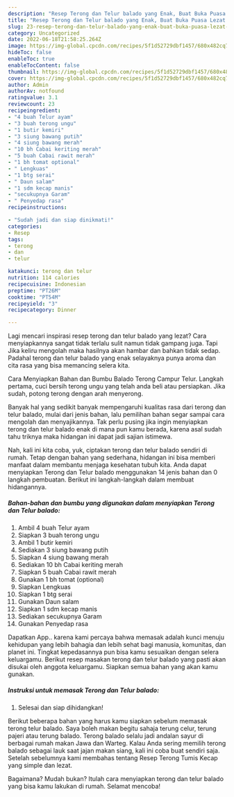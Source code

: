 ```yaml
---
description: "Resep Terong dan Telur balado yang Enak, Buat Buka Puasa Lezat Sekali"
title: "Resep Terong dan Telur balado yang Enak, Buat Buka Puasa Lezat Sekali"
slug: 23-resep-terong-dan-telur-balado-yang-enak-buat-buka-puasa-lezat-sekali
category: Uncategorized
date: 2022-06-18T21:58:25.264Z
image: https://img-global.cpcdn.com/recipes/5f1d52729dbf1457/680x482cq70/terong-dan-telur-balado-foto-resep-utama.jpg
hideToc: false
enableToc: true
enableTocContent: false
thumbnail: https://img-global.cpcdn.com/recipes/5f1d52729dbf1457/680x482cq70/terong-dan-telur-balado-foto-resep-utama.jpg
cover: https://img-global.cpcdn.com/recipes/5f1d52729dbf1457/680x482cq70/terong-dan-telur-balado-foto-resep-utama.jpg
author: Admin
authorAv: notfound
ratingvalue: 3.1
reviewcount: 23
recipeingredient:
- "4 buah Telur ayam"
- "3 buah terong ungu"
- "1 butir kemiri"
- "3 siung bawang putih"
- "4 siung bawang merah"
- "10 bh Cabai keriting merah"
- "5 buah Cabai rawit merah"
- "1 bh tomat optional"
- " Lengkuas"
- "1 btg serai"
- " Daun salam"
- "1 sdm kecap manis"
- "secukupnya Garam"
- " Penyedap rasa"
recipeinstructions:

- "Sudah jadi dan siap dinikmati!"
categories:
- Resep
tags:
- terong
- dan
- telur

katakunci: terong dan telur 
nutrition: 114 calories
recipecuisine: Indonesian
preptime: "PT26M"
cooktime: "PT54M"
recipeyield: "3"
recipecategory: Dinner

---
```



Lagi mencari inspirasi resep terong dan telur balado yang lezat? Cara menyiapkannya sangat tidak terlalu sulit namun tidak gampang juga. Tapi Jika keliru mengolah maka hasilnya akan hambar dan bahkan tidak sedap. Padahal terong dan telur balado yang enak selayaknya punya aroma dan cita rasa yang bisa memancing selera kita.


Cara Menyiapkan Bahan dan Bumbu Balado Terong Campur Telur. Langkah pertama, cuci bersih terong ungu yang telah anda beli atau persiapkan. Jika sudah, potong terong dengan arah menyerong.

Banyak hal yang sedikit banyak mempengaruhi kualitas rasa dari terong dan telur balado, mulai dari jenis bahan, lalu pemilihan bahan segar sampai cara mengolah dan menyajikannya. Tak perlu pusing jika ingin menyiapkan terong dan telur balado enak di mana pun kamu berada, karena asal sudah tahu triknya maka hidangan ini dapat jadi sajian istimewa.


Nah, kali ini kita coba, yuk, ciptakan terong dan telur balado sendiri di rumah. Tetap dengan bahan yang sederhana, hidangan ini bisa memberi manfaat dalam membantu menjaga kesehatan tubuh kita. Anda dapat menyiapkan Terong dan Telur balado menggunakan 14 jenis bahan dan 0 langkah pembuatan. Berikut ini langkah-langkah dalam membuat hidangannya.

<!--inarticleads1-->

##### Bahan-bahan dan bumbu yang digunakan dalam menyiapkan Terong dan Telur balado:

1. Ambil 4 buah Telur ayam
1. Siapkan 3 buah terong ungu
1. Ambil 1 butir kemiri
1. Sediakan 3 siung bawang putih
1. Siapkan 4 siung bawang merah
1. Sediakan 10 bh Cabai keriting merah
1. Siapkan 5 buah Cabai rawit merah
1. Gunakan 1 bh tomat (optional)
1. Siapkan  Lengkuas
1. Siapkan 1 btg serai
1. Gunakan  Daun salam
1. Siapkan 1 sdm kecap manis
1. Sediakan secukupnya Garam
1. Gunakan  Penyedap rasa


Dapatkan App.. karena kami percaya bahwa memasak adalah kunci menuju kehidupan yang lebih bahagia dan lebih sehat bagi manusia, komunitas, dan planet ini. Tingkat kepedasannya pun bisa kamu sesuaikan dengan selera keluargamu. Berikut resep masakan terong dan telur balado yang pasti akan disukai oleh anggota keluargamu. Siapkan semua bahan yang akan kamu gunakan. 

<!--inarticleads2-->

##### Instruksi untuk memasak Terong dan Telur balado:


1. Selesai dan siap dihidangkan!

Berikut beberapa bahan yang harus kamu siapkan sebelum memasak terong telur balado. Saya boleh makan begitu sahaja terung celur, terung pajeri atau terung balado. Terong balado selalu jadi andalan sayur di berbagai rumah makan Jawa dan Warteg. Kalau Anda sering memilih terong balado sebagai lauk saat jajan makan siang, kali ini coba buat sendiri saja. Setelah sebelumnya kami membahas tentang Resep Terong Tumis Kecap yang simple dan lezat. 

Bagaimana? Mudah bukan? Itulah cara menyiapkan terong dan telur balado yang bisa kamu lakukan di rumah. Selamat mencoba!
